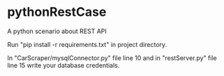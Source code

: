 # pythonRestCase
A python scenario about REST API


Run "pip install -r requirements.txt" in project directory.

In "CarScraper/mysqlConnector.py" file line 10 and in "restServer.py" file line 15 write your database credentials.
